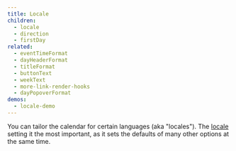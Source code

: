 ```yaml
---
title: Locale
children:
  - locale
  - direction
  - firstDay
related:
  - eventTimeFormat
  - dayHeaderFormat
  - titleFormat
  - buttonText
  - weekText
  - more-link-render-hooks
  - dayPopoverFormat
demos:
  - locale-demo
---
```


You can tailor the calendar for certain languages (aka "locales"). The [locale](locale) setting it the most important, as it sets the defaults of many other options at the same time.
